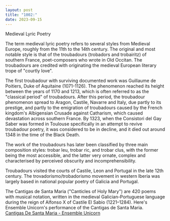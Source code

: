 ```yaml
---
layout: post
title: "1002:"
date: 2023-09-15
---
```


Medieval Lyric Poetry

The term medieval lyric poetry refers to several styles from Medieval Europe, roughly from the 11th to the 14th century. The original and most notable style is that of the troubadours (trobadors and trobairitz) of southern France, poet-composers who wrote in Old Occitan. The troubadours are credited with originating the medieval European literary trope of "courtly love".

The first troubadour with surviving documented work was Guillaume de Poitiers, Duke of Aquitaine (1071-1126). The phenomenon reached its height between the years of 1170 and 1213, which is often referred to as the "classical period" of troubadours. After this period, the troubadour phenomenon spread to Aragon, Castile, Navarre and Italy, due partly to its prestige, and partly to the emigration of troubadours caused by the French kingdom's Albigensian Crusade against Catharism, which caused devastation across southern France. By 1323, when the Consistori del Gay Saber was formed in Toulouse specifically in an attempt to revive troubadour poetry, it was considered to be in decline, and it died out around 1348 in the time of the Black Death.

The work of the troubadours has later been classified by three main composition styles: trobar leu, trobar ric, and trobar clus, with the former being the most accessible, and the latter very ornate, complex and characterised by perceived obscurity and incomprehensibility.

Troubadours visited the courts of Castile, Leon and Portugal in the late 12th century. The trovadorismo/trobadorismo movement in western Iberia was largely based in national popular poetry of Galicia and Portugal.

The Cantigas de Santa Maria ("Canticles of Holy Mary") are 420 poems with musical notation, written in the medieval Galician-Portuguese language during the reign of Alfonso X of Castile El Sabio (1221–1284). Here's Ensemble Unicorn's performance of the Cantigas de Santa Maria.  
[Cantigas De Santa Maria \- Ensemble Unicorn](https://youtu.be/iCpW8yQZrBA)
